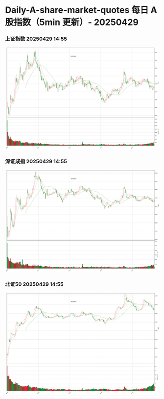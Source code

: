 
# Daily-A-share-market-quotes 每日 A 股指数（5min 更新）- 20250429

### 上证指数 20250429 14:55
![](./fig/2025/4/20250429-sh000001.png)

### 深证成指 20250429 14:55
![](./fig/2025/4/20250429-sz399001.png)

### 北证50 20250429 14:55
![](./fig/2025/4/20250429-bj899050.png)

